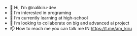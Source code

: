 - 👋 Hi, I’m @nalikiru-dev
- 👀 I’m interested in programing 
- 🌱 I’m currently learning at high-school 
- 💞️ I’m looking to collaborate on big and advanced ai project
- 📫 How to reach me you can talk me IN https://t.me/am_kiru

<!---
nalikiru-dev/nalikiru-dev is a ✨ special ✨ repository because its `README.md` (this file) appears on your GitHub profile.
You can click the Preview link to take a look at your changes.
--->
